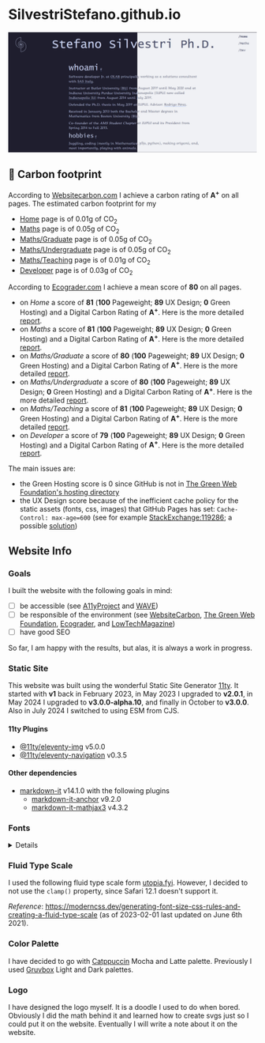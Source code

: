 # SilvestriStefano.github.io

![screenshot](src/assets/img/screenshots/mywebsite.jpg)

## :seedling: Carbon footprint
According to [Websitecarbon.com](https://www.websitecarbon.com) I achieve a carbon rating of **A<sup>+</sup>** on all pages. The estimated carbon footprint for my
- [Home](https://www.websitecarbon.com/website/silvestristefano-github-io/) page is of 0.01g of CO<sub>2</sub> 
- [Maths](https://www.websitecarbon.com/website/silvestristefano-github-io-maths/) page is of 0.05g of CO<sub>2</sub> 
- [Maths/Graduate](https://www.websitecarbon.com/website/silvestristefano-github-io-maths-research-grad/) page is of 0.05g of CO<sub>2</sub> 
- [Maths/Undergraduate](https://www.websitecarbon.com/website/silvestristefano-github-io-maths-research-ugrad/) page is of 0.05g of CO<sub>2</sub> 
- [Maths/Teaching](https://www.websitecarbon.com/website/silvestristefano-github-io-maths-teaching/) page is of 0.01g of CO<sub>2</sub>
- [Developer](https://www.websitecarbon.com/website/silvestristefano-github-io-dev/) page is of 0.03g of CO<sub>2</sub>

According to [Ecograder.com](https://ecograder.com/) I achieve a mean score of **80** on all pages.
- on *Home* a score of **81** (**100** Pageweight; **89** UX Design; **0** Green Hosting) and a Digital Carbon Rating of **A<sup>+</sup>**. Here is the more detailed [report](https://ecograder.com/report/U15UsntFmeH5cxLmRs6vQh2Z).
- on *Maths* a score of **81** (**100** Pageweight; **89** UX Design; **0** Green Hosting) and a Digital Carbon Rating of **A<sup>+</sup>**. Here is the more detailed [report](https://ecograder.com/report/xBfKWnvG1iWuUBjDqbZgYaWc).
- on *Maths/Graduate* a score of **80** (**100** Pageweight; **89** UX Design; **0** Green Hosting) and a Digital Carbon Rating of **A<sup>+</sup>**. Here is the more detailed [report](https://ecograder.com/report/83GvHgwkoa7QZUmq6MZjMaOK).
- on *Maths/Undergraduate* a score of **80** (**100** Pageweight; **89** UX Design; **0** Green Hosting) and a Digital Carbon Rating of **A<sup>+</sup>**. Here is the more detailed [report](https://ecograder.com/report/227GiOJL6rQ6C1HI2VXjtcz6).
- on *Maths/Teaching* a score of **81** (**100** Pageweight; **89** UX Design; **0** Green Hosting) and a Digital Carbon Rating of **A<sup>+</sup>**. Here is the more detailed [report](https://ecograder.com/report/QJGS95fU2znXp3LEyfl0FnvM).
- on *Developer* a score of **79** (**100** Pageweight; **89** UX Design; **0** Green Hosting) and a Digital Carbon Rating of **A<sup>+</sup>**. Here is the more detailed [report](https://ecograder.com/report/hUcC0xkmivaBle41X3jTu0Qy).

The main issues are:
- the Green Hosting score is 0 since GitHub is not in [The Green Web Foundation's hosting directory](https://www.thegreenwebfoundation.org/directory/)
- the UX Design score because of the inefficient cache policy for the static assets (fonts, css, images) that GitHub Pages has set: `Cache-Control: max-age=600` (see for example [StackExchange:119286](https://webapps.stackexchange.com/questions/119286/caching-assets-in-website-served-from-github-pages); a possible [solution](https://mrmarble.dev/blog/caching-github-pages/))


## Website Info

### Goals
I built the website with the following goals in mind:
- [ ] be accessible (see [A11yProject](https://a11yproject.com) and [WAVE](https://wave.webaim.org/))
- [ ] be responsible of the environment (see [WebsiteCarbon](https://websitecarbon.com), [The Green Web Foundation](https://www.thegreenwebfoundation.org/), [Ecograder](https://ecograder.com/), and [LowTechMagazine](https://solar.lowtechmagazine.com))
- [ ] have good SEO

So far, I am happy with the results, but alas, it is always a work in progress.

### Static Site
This website was built using the wonderful Static Site Generator [11ty](https://11ty.dev). It started with **v1** back in February 2023, in May 2023 I upgraded to **v2.0.1**, in May 2024 I upgraded to **v3.0.0-alpha.10**, and finally in October to **v3.0.0**. Also in July 2024 I switched to using ESM from CJS.

#### 11ty Plugins
- [@11ty/eleventy-img](https://github.com/11ty/eleventy-img) v5.0.0
- [@11ty/eleventy-navigation](https://github.com/11ty/eleventy-navigation/) v0.3.5

#### Other dependencies
- [markdown-it](https://github.com/markdown-it/markdown-it) v14.1.0 with the following plugins
  - [markdown-it-anchor](https://github.com/valeriangalliat/markdown-it-anchor) v9.2.0
  - [markdown-it-mathjax3](https://github.com/wekan/markdown-it-mathjax3) v4.3.2

### Fonts

<details>
  <summary>Details</summary>
  
I have decided to go with **Neo-Euler** with a fallback to **Palatino Linotype**. The first font is used often in the mathematics community: it is extremely lightweight, as it has only one style, and it is beautiful. The fallback font has similar style and it is installed already on most (if not all) computer. 

For the headings I have decided to use **Lucida Console** which is a monospace font available on every computer as well.

Fun facts:
1. Hermann Zapf designed both Neo Euler and Palatino. 
2. Donald Knuth assisted in the creation of Neo Euler.

#### Web Fonts

You can donwload Neo Euler from [fontSpace](https://www.fontspace.com/neo-euler-font-f39945) or [fontLibrary](https://fontlibrary.org/en/font/euler-otf)

I used [FontSquirrel](https://fontsquirrel.com) to create the webfont (`.woff`  and `.woff2` extension)

#### CLS
Be careful of the Cumulative Layout Shift (CLS) that font loading can cause. See [this article on font fallbacks](https://developer.chrome.com/blog/font-fallbacks/). Below is how I dealt with it in my case.

```css
@font-face{
    font-display: swap; /* uses the fallbacks while the font is downloading */
    font-family: 'NeoEuler'; /* the name you want to use */
    src:url("/assets/fonts/neoeuler.woff2") format('woff2'), /* use the lightest first */
        url("/assets/fonts/neoeuler.woff") format('woff');
    size-adjust: 114.14473684210%; /* avgCharacterWidth of web font / avgCharacterWidth of fallback font */
    ascent-override: 64.93605907781%; /* web font ascent / (web font UPM * size-adjust) */
    descent-override: 21.30313400576%; /* web font descent / (web font UPM * size-adjust) */
    line-gap-override: 0%; /* web font line-gap / (web font UPM * size-adjust) */
}
:root{
    /* other code ...*/
    --ff-serif:'NeoEuler','Palatino Linotype',serif;
}
```
</details>

### Fluid Type Scale

I used the following fluid type scale form [utopia.fyi](https://utopia.fyi/type/calculator?c=320,16,1.2,1024,16,1.414,5,0,&s=0.75|0.5|0.25,1.5|2|3|4|6,s-l&g=s,l,xl,12). However, I decided to not use the `clamp()` property, since Safari 12.1 doesn't support it.

*Reference*: https://moderncss.dev/generating-font-size-css-rules-and-creating-a-fluid-type-scale (as of 2023-02-01 last updated on June 6th 2021).

### Color Palette
I have decided to go with [Catppuccin](https://catppuccin.com/) Mocha and Latte palette. Previously I used [Gruvbox](https://github.com/morhetz/gruvbox) Light and Dark palettes.

### Logo
I have designed the logo myself. It is a doodle I used to do when bored. Obviously I did the math behind it and learned how to create svgs just so I could put it on the website. Eventually I will write a note about it on the website.
